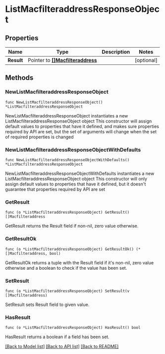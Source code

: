 # ListMacfilteraddressResponseObject

## Properties

Name | Type | Description | Notes
------------ | ------------- | ------------- | -------------
**Result** | Pointer to [**[]Macfilteraddress**](Macfilteraddress.md) |  | [optional] 

## Methods

### NewListMacfilteraddressResponseObject

`func NewListMacfilteraddressResponseObject() *ListMacfilteraddressResponseObject`

NewListMacfilteraddressResponseObject instantiates a new ListMacfilteraddressResponseObject object
This constructor will assign default values to properties that have it defined,
and makes sure properties required by API are set, but the set of arguments
will change when the set of required properties is changed

### NewListMacfilteraddressResponseObjectWithDefaults

`func NewListMacfilteraddressResponseObjectWithDefaults() *ListMacfilteraddressResponseObject`

NewListMacfilteraddressResponseObjectWithDefaults instantiates a new ListMacfilteraddressResponseObject object
This constructor will only assign default values to properties that have it defined,
but it doesn't guarantee that properties required by API are set

### GetResult

`func (o *ListMacfilteraddressResponseObject) GetResult() []Macfilteraddress`

GetResult returns the Result field if non-nil, zero value otherwise.

### GetResultOk

`func (o *ListMacfilteraddressResponseObject) GetResultOk() (*[]Macfilteraddress, bool)`

GetResultOk returns a tuple with the Result field if it's non-nil, zero value otherwise
and a boolean to check if the value has been set.

### SetResult

`func (o *ListMacfilteraddressResponseObject) SetResult(v []Macfilteraddress)`

SetResult sets Result field to given value.

### HasResult

`func (o *ListMacfilteraddressResponseObject) HasResult() bool`

HasResult returns a boolean if a field has been set.


[[Back to Model list]](../README.md#documentation-for-models) [[Back to API list]](../README.md#documentation-for-api-endpoints) [[Back to README]](../README.md)


